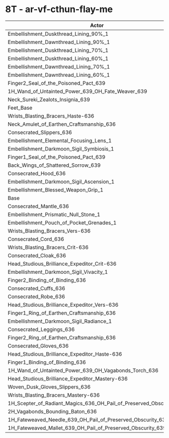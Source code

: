 # 8T - ar-vf-cthun-flay-me
| Actor | DPS | Increase |
|---|:---:|:---:|
|Embellishment_Duskthread_Lining_90%_1|6054567|0.78%|
|Embellishment_Dawnthread_Lining_90%_1|6050779|0.72%|
|Embellishment_Duskthread_Lining_70%_1|6043480|0.60%|
|Embellishment_Duskthread_Lining_60%_1|6042952|0.59%|
|Embellishment_Dawnthread_Lining_70%_1|6042409|0.58%|
|Embellishment_Dawnthread_Lining_60%_1|6040710|0.55%|
|Finger2_Seal_of_the_Poisoned_Pact_639|6027870|0.34%|
|1H_Wand_of_Untainted_Power_639_OH_Fate_Weaver_639|6024216|0.28%|
|Neck_Sureki_Zealots_Insignia_639|6020211|0.21%|
|Feet_Base|6017519|0.17%|
|Wrists_Blasting_Bracers_Haste-636|6014095|0.11%|
|Neck_Amulet_of_Earthen_Craftsmanship_636|6012318|0.08%|
|Consecrated_Slippers_636|6010874|0.06%|
|Embellishment_Elemental_Focusing_Lens_1|6010656|0.05%|
|Embellishment_Darkmoon_Sigil_Symbiosis_1|6009859|0.04%|
|Finger1_Seal_of_the_Poisoned_Pact_639|6009206|0.03%|
|Back_Wings_of_Shattered_Sorrow_639|6008621|0.02%|
|Consecrated_Hood_636|6008310|0.01%|
|Embellishment_Darkmoon_Sigil_Ascension_1|6007855|0.01%|
|Embellishment_Blessed_Weapon_Grip_1|6007620|0.00%|
|Base|6007415|0.00%|
|Consecrated_Mantle_636|6006992|-0.01%|
|Embellishment_Prismatic_Null_Stone_1|6006942|-0.01%|
|Embellishment_Pouch_of_Pocket_Grenades_1|6006128|-0.02%|
|Wrists_Blasting_Bracers_Vers-636|6004982|-0.04%|
|Consecrated_Cord_636|6004273|-0.05%|
|Wrists_Blasting_Bracers_Crit-636|6004090|-0.06%|
|Consecrated_Cloak_636|6003585|-0.06%|
|Head_Studious_Brilliance_Expeditor_Crit-636|6002729|-0.08%|
|Embellishment_Darkmoon_Sigil_Vivacity_1|6002099|-0.09%|
|Finger2_Binding_of_Binding_636|6001731|-0.09%|
|Consecrated_Cuffs_636|6001514|-0.10%|
|Consecrated_Robe_636|6001294|-0.10%|
|Head_Studious_Brilliance_Expeditor_Vers-636|6001041|-0.11%|
|Finger1_Ring_of_Earthen_Craftsmanship_636|6001032|-0.11%|
|Embellishment_Darkmoon_Sigil_Radiance_1|6000770|-0.11%|
|Consecrated_Leggings_636|6000363|-0.12%|
|Finger2_Ring_of_Earthen_Craftsmanship_636|5999393|-0.13%|
|Consecrated_Gloves_636|5998817|-0.14%|
|Head_Studious_Brilliance_Expeditor_Haste-636|5998600|-0.15%|
|Finger1_Binding_of_Binding_636|5998241|-0.15%|
|1H_Wand_of_Untainted_Power_639_OH_Vagabonds_Torch_636|5995612|-0.20%|
|Head_Studious_Brilliance_Expeditor_Mastery-636|5995338|-0.20%|
|Woven_Dusk_Gloves_Slippers_636|5995084|-0.21%|
|Wrists_Blasting_Bracers_Mastery-636|5994249|-0.22%|
|1H_Scepter_of_Radiant_Magics_636_OH_Pail_of_Preserved_Obscurity_639|5987205|-0.34%|
|2H_Vagabonds_Bounding_Baton_636|5970636|-0.61%|
|1H_Fateweaved_Needle_639_OH_Pail_of_Preserved_Obscurity_639|5952171|-0.92%|
|1H_Fateweaved_Mallet_639_OH_Pail_of_Preserved_Obscurity_639|5950359|-0.95%|

